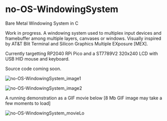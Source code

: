# no-OS-WindowingSystem
Bare Metal Windowing System in C

Work in progress. A windowing system used to multiplex input devices and framebuffer among multiple layers, canvases or windows.
Visually inspired by AT&T Blit Terminal and Silicon Graphics Multiple EXposure [MEX].

Currently targetting RP2040 RPi Pico and a ST7789V2 320x240 LCD with USB HID mouse and keyboard.

Source code coming soon.

![no-OS-WindowingSystem_image1](https://github.com/user-attachments/assets/e24adb6b-5a45-4cee-b820-115b06381d51)

![no-OS-WindowingSystem_image2](https://github.com/user-attachments/assets/53c38340-0081-40ac-bb14-6000db3988e3)

A running demonstration as a GIF movie below [8 Mb GIF image may take a few moments to load]

![no-OS-WindowingSystem_movieLo](https://github.com/user-attachments/assets/649de3c7-8072-4df8-9221-7efd9e4715fc)
